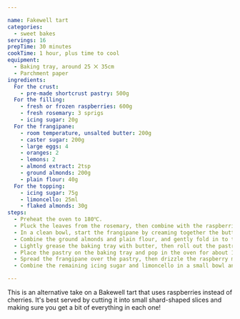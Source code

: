 ```yaml
---

name: Fakewell tart
categories:
  - sweet bakes
servings: 16
prepTime: 30 minutes
cookTime: 1 hour, plus time to cool
equipment:
  - Baking tray, around 25 ⨉ 35cm
  - Parchment paper
ingredients:
  For the crust:
    - pre-made shortcrust pastry: 500g
  For the filling:
    - fresh or frozen raspberries: 600g
    - fresh rosemary: 3 sprigs
    - icing sugar: 20g
  For the frangipane:
    - room temperature, unsalted butter: 200g
    - caster sugar: 200g
    - large eggs: 4
    - oranges: 2
    - lemons: 2
    - almond extract: 2tsp
    - ground almonds: 200g
    - plain flour: 40g
  For the topping:
    - icing sugar: 75g
    - limoncello: 25ml
    - flaked almonds: 30g
steps:
  - Preheat the oven to 180℃.
  - Pluck the leaves from the rosemary, then combine with the raspberries in a bowl. Sift over the icing sugar, then set to one side for 30 minutes.
  - In a clean bowl, start the frangipane by creaming together the butter and caster sugar. Beat in the eggs one at a time, then add the zest from the orange and lemon into the mixture, followed by the almond extract. Stir to combine.
  - Combine the ground almonds and plain flour, and gently fold in to the frangipane mixture. Set aside.
  - Lightly grease the baking tray with butter, then roll out the pastry on a lightly floured surface until it's large enough to cover the baking tray – big enough to cover the bottom and slightly ascend the sides.
  - Place the pastry on the baking tray and pop in the oven for about 15 minutes. Remove, and lower the oven temperature to 140℃.
  - Spread the frangipane over the pastry, then drizzle the raspberry mixture unevenly across the top. Sprinkle over the flaked almonds, then bake in the oven for 30 minutes. Remove and allow to cool slightly.
  - Combine the remaining icing sugar and limoncello in a small bowl and mix until smooth. Drizzle over the cooled tart, then slice and serve.

---
```


This is an alternative take on a Bakewell tart that uses raspberries instead of cherries. It's best served by cutting it into small shard-shaped slices and making sure you get a bit of everything in each one!
